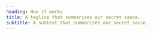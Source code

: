 ```yaml
---
heading: How it works
title: A tagline that summarizes our secret sauce.
subtitle: A subtext that summarizes our secret sauce.
---
```


